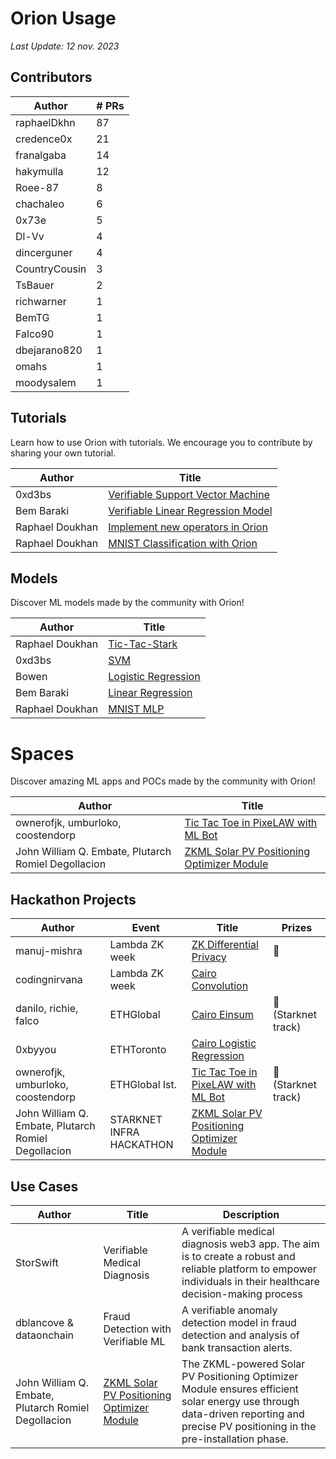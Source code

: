 # Orion Usage

*Last Update: 12 nov. 2023*

## Contributors

| Author        | # PRs |
| ------------- | ----- |
| raphaelDkhn   | 87    |
| credence0x    | 21    |
| franalgaba    | 14    |
| hakymulla     | 12    |
| Roee-87       | 8     |
| chachaleo     | 6     |
| 0x73e         | 5     |
| Dl-Vv         | 4     |
| dincerguner   | 4     |
| CountryCousin | 3     |
| TsBauer       | 2     |
| richwarner    | 1     |
| BemTG         | 1     |
| Falco90       | 1     |
| dbejarano820  | 1     |
| omahs         | 1     |
| moodysalem    | 1     |


## Tutorials

Learn how to use Orion with tutorials. We encourage you to contribute by sharing your own tutorial.

| Author          | Title                                                                                                                          |
| --------------- | ------------------------------------------------------------------------------------------------------------------------------ |
| 0xd3bs          | [Verifiable Support Vector Machine](https://orion.gizatech.xyz/academy/tutorials/verifiable-support-vector-machine)            |
| Bem Baraki      | [Verifiable Linear Regression Model](https://orion.gizatech.xyz/academy/tutorials/verifiable-linear-regression-model-in-orion) |
| Raphael Doukhan | [Implement new operators in Orion](https://orion.gizatech.xyz/academy/tutorials/implement-new-operators-in-orion)              |
| Raphael Doukhan | [MNIST Classification with Orion](https://orion.gizatech.xyz/academy/tutorials/mnist-classification-with-orion)                |

## Models

Discover ML models made by the community with Orion!

| Author          | Title                                                                                                                 |
| --------------- | --------------------------------------------------------------------------------------------------------------------- |
| Raphael Doukhan | [Tic-Tac-Stark](https://github.com/gizatechxyz/Tic-Tac-Stark)                                                         |
| 0xd3bs          | [SVM](https://github.com/gizatechxyz/orion_tutorials/blob/main/verifiable_support_vector_machine/notebooks/svm.ipynb) |
| Bowen           | [Logistic Regression](https://github.com/bowenyou/cairo-logistic-regression)                                          |
| Bem Baraki      | [Linear Regression](https://github.com/BemTG/Verifiable-Linear-Regression-)                                           |
| Raphael Doukhan | [MNIST MLP](https://github.com/gizatechxyz/orion_tutorials/blob/main/mnist_nn/QAT_MNIST_MLP.ipynb)                    |

# Spaces 

Discover amazing ML apps and POCs made by the community with Orion!

| Author                            | Title                                                                                       |
| --------------------------------- | ------------------------------------------------------------------------------------------- |
| ownerofjk, umburloko, coostendorp | [Tic Tac Toe in PixeLAW with ML Bot](https://github.com/OwnerOfJK/TicTacToeAgent/tree/main) |
| John William Q. Embate, Plutarch Romiel Degollacion| [ZKML Solar PV Positioning Optimizer Module](https://taikai.network/starkware/hackathons/starknet-infra-hackathon/projects/clpnv5gav00d6x401lol9jaf8/idea) |

## Hackathon Projects

| Author                            | Event          | Title                                                                                       | Prizes             |
| --------------------------------- | -------------- | ------------------------------------------------------------------------------------------- | ------------------ |
| manuj-mishra                      | Lambda ZK week | [ZK Differential Privacy](https://github.com/manuj-mishra/zkdiffpriv)                       | 🏅                  |
| codingnirvana                     | Lambda ZK week | [Cairo Convolution ](https://github.com/gizatechxyz/orion/pull/160)                         |                    |
| danilo, richie, falco             | ETHGlobal      | [Cairo Einsum](https://x.com/danilowhk2/status/1683138159985545216?s=20)                    | 🥇 (Starknet track) |
| 0xbyyou                           | ETHToronto     | [Cairo Logistic Regression](https://x.com/gizatechxyz/status/1695016787698417770?s=20)      |                    |
| ownerofjk, umburloko, coostendorp | ETHGlobal Ist. | [Tic Tac Toe in PixeLAW with ML Bot](https://github.com/OwnerOfJK/TicTacToeAgent/tree/main) | 🥇 (Starknet track) |
| John William Q. Embate, Plutarch Romiel Degollacion| STARKNET INFRA HACKATHON | [ZKML Solar PV Positioning Optimizer Module](https://taikai.network/starkware/hackathons/starknet-infra-hackathon/projects/clpnv5gav00d6x401lol9jaf8/idea) | |

## Use Cases 

| Author                  | Title                              | Description                                                                                                                                                     |
| ----------------------- | ---------------------------------- | --------------------------------------------------------------------------------------------------------------------------------------------------------------- |
| StorSwift               | Verifiable Medical Diagnosis       | A verifiable medical diagnosis web3 app. The aim is to create a robust and reliable platform to empower individuals in their healthcare decision-making process |
| dblancove & dataonchain | Fraud Detection with Verifiable ML | A verifiable anomaly detection model in fraud detection and analysis of bank transaction alerts.                                                                |
| John William Q. Embate, Plutarch Romiel Degollacion|[ZKML Solar PV Positioning Optimizer Module](https://taikai.network/starkware/hackathons/starknet-infra-hackathon/projects/clpnv5gav00d6x401lol9jaf8/idea) | The ZKML-powered Solar PV Positioning Optimizer Module ensures efficient solar energy use through data-driven reporting and precise PV positioning in the pre-installation phase. |
